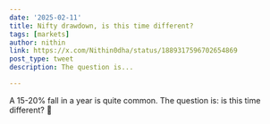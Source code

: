 ```yaml
---
date: '2025-02-11'
title: Nifty drawdown, is this time different?
tags: [markets]
author: nithin
link: https://x.com/Nithin0dha/status/1889317596702654869
post_type: tweet
description: The question is...

---
```


A 15-20% fall in a year is quite common. The question is: is this time different? 😬
